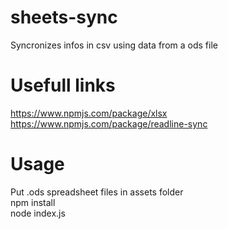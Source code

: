 # sheets-sync
 Syncronizes infos in csv using data from a ods file <br>

# Usefull links
https://www.npmjs.com/package/xlsx <br>
https://www.npmjs.com/package/readline-sync <br>


# Usage
Put .ods spreadsheet files in assets folder <br>
npm install <br>
node index.js <br>